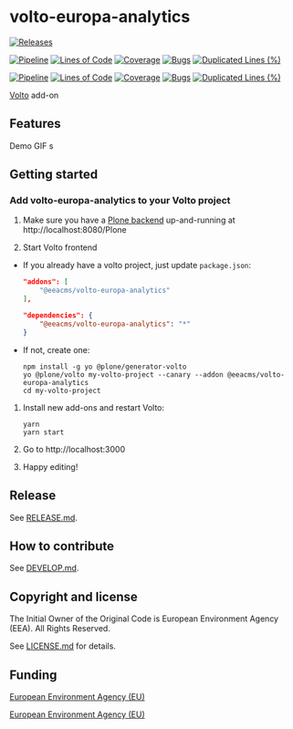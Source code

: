 # volto-europa-analytics

[![Releases](https://img.shields.io/github/v/release/eea/volto-europa-analytics)](https://github.com/eea/volto-europa-analytics/releases)

[![Pipeline](https://ci.eionet.europa.eu/buildStatus/icon?job=volto-addons%2Fvolto-europa-analytics%2Fmaster&subject=master)](https://ci.eionet.europa.eu/view/Github/job/volto-addons/job/volto-europa-analytics/job/master/display/redirect)
[![Lines of Code](https://sonarqube.eea.europa.eu/api/project_badges/measure?project=volto-europa-analytics-master&metric=ncloc)](https://sonarqube.eea.europa.eu/dashboard?id=volto-europa-analytics-master)
[![Coverage](https://sonarqube.eea.europa.eu/api/project_badges/measure?project=volto-europa-analytics-master&metric=coverage)](https://sonarqube.eea.europa.eu/dashboard?id=volto-europa-analytics-master)
[![Bugs](https://sonarqube.eea.europa.eu/api/project_badges/measure?project=volto-europa-analytics-master&metric=bugs)](https://sonarqube.eea.europa.eu/dashboard?id=volto-europa-analytics-master)
[![Duplicated Lines (%)](https://sonarqube.eea.europa.eu/api/project_badges/measure?project=volto-europa-analytics-master&metric=duplicated_lines_density)](https://sonarqube.eea.europa.eu/dashboard?id=volto-europa-analytics-master)

[![Pipeline](https://ci.eionet.europa.eu/buildStatus/icon?job=volto-addons%2Fvolto-europa-analytics%2Fdevelop&subject=develop)](https://ci.eionet.europa.eu/view/Github/job/volto-addons/job/volto-europa-analytics/job/develop/display/redirect)
[![Lines of Code](https://sonarqube.eea.europa.eu/api/project_badges/measure?project=volto-europa-analytics-develop&metric=ncloc)](https://sonarqube.eea.europa.eu/dashboard?id=volto-europa-analytics-develop)
[![Coverage](https://sonarqube.eea.europa.eu/api/project_badges/measure?project=volto-europa-analytics-develop&metric=coverage)](https://sonarqube.eea.europa.eu/dashboard?id=volto-europa-analytics-develop)
[![Bugs](https://sonarqube.eea.europa.eu/api/project_badges/measure?project=volto-europa-analytics-develop&metric=bugs)](https://sonarqube.eea.europa.eu/dashboard?id=volto-europa-analytics-develop)
[![Duplicated Lines (%)](https://sonarqube.eea.europa.eu/api/project_badges/measure?project=volto-europa-analytics-develop&metric=duplicated_lines_density)](https://sonarqube.eea.europa.eu/dashboard?id=volto-europa-analytics-develop)


[Volto](https://github.com/plone/volto) add-on

## Features

Demo GIF
s
## Getting started

### Add volto-europa-analytics to your Volto project

1. Make sure you have a [Plone backend](https://plone.org/download) up-and-running at http://localhost:8080/Plone

1. Start Volto frontend

* If you already have a volto project, just update `package.json`:

   ```JSON
   "addons": [
       "@eeacms/volto-europa-analytics"
   ],

   "dependencies": {
       "@eeacms/volto-europa-analytics": "*"
   }
   ```

* If not, create one:

   ```
   npm install -g yo @plone/generator-volto
   yo @plone/volto my-volto-project --canary --addon @eeacms/volto-europa-analytics
   cd my-volto-project
   ```

1. Install new add-ons and restart Volto:

   ```
   yarn
   yarn start
   ```

1. Go to http://localhost:3000

1. Happy editing!

## Release

See [RELEASE.md](https://github.com/eea/volto-europa-analytics/blob/master/RELEASE.md).

## How to contribute

See [DEVELOP.md](https://github.com/eea/volto-europa-analytics/blob/master/DEVELOP.md).

## Copyright and license

The Initial Owner of the Original Code is European Environment Agency (EEA).
All Rights Reserved.

See [LICENSE.md](https://github.com/eea/volto-europa-analytics/blob/master/LICENSE.md) for details.

## Funding

[European Environment Agency (EU)](http://eea.europa.eu)



[European Environment Agency (EU)](http://eea.europa.eu)
